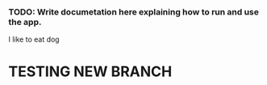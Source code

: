 ### TODO: Write documetation here explaining how to run and use the app.
I like to eat dog
# TESTING NEW BRANCH